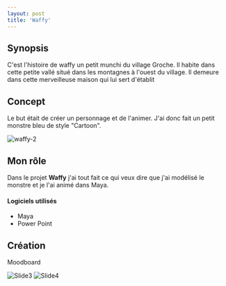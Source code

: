 ```yaml
---
layout: post
title: 'Waffy'
---
```


## Synopsis ##

C'est l'histoire de waffy un petit munchi du village Groche. Il habite dans cette petite vallé situé dans les montagnes à l'ouest du village. Il demeure dans cette merveilleuse maison qui lui sert d'établit​

## Concept ##

Le but était de créer un personnage et de l'animer. J'ai donc fait un petit monstre bleu de style "Cartoon".


![waffy-2](https://github.com/lauriehoude/Portfolio-Laurie-Houde/assets/89647723/efb0f594-6d43-43e2-95ee-9d061cf258e2)




## Mon rôle ##


Dans le projet **Waffy** j'ai tout fait ce qui veux dire que j'ai modélisé le monstre et je l'ai animé dans Maya.




#### Logiciels utilisés ####

- Maya
- Power Point




## Création ##

Moodboard 



![Slide3](https://github.com/lauriehoude/Portfolio-Laurie-Houde/assets/89647723/f919b810-af43-4d26-b997-9a4df9d691cc)
![Slide4](https://github.com/lauriehoude/Portfolio-Laurie-Houde/assets/89647723/bd07314a-cfb7-41e9-9a01-b4d64780a72f)
